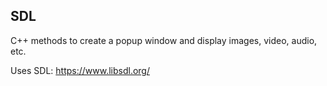 ## SDL

C++ methods to create a popup window and display images, video, audio, etc.

Uses SDL: https://www.libsdl.org/
